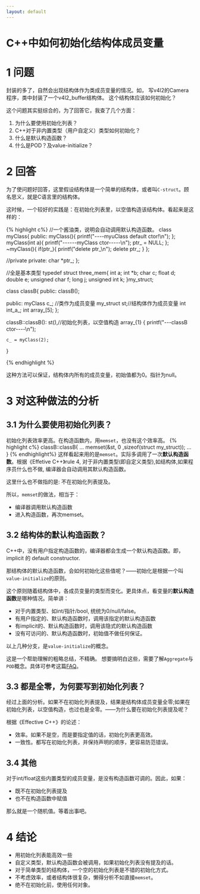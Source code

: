 ```yaml
---
layout: default
---
```


C++中如何初始化结构体成员变量
========================

1 问题
====
封装的多了，自然会出现结构体作为类成员变量的情况。如，
写v4l2的Camera程序，类中封装了一个v4l2_buffer结构体。
这个结构体应该如何初始化？

这个问题其实挺综合的，为了回答它，我查了几个方面：

1. 为什么要使用初始化列表？
2. C++对于非内置类型（用户自定义）类型如何初始化？
3. 什么是默认构造函数？
4. 什么是POD？及value-initialize？

2 回答
====
为了使问题好回答，这里假设结构体是一个简单的结构体，或者叫`C-struct`。顾名思义，就是C语言里的结构体。

这时候，一个较好的实践是：在初始化列表里，以空值构造该结构体。看起来是这样的：

{% highlight c%}
//一个酱油类，说明会自动调用默认构造函数。
class myClass{
public:
	myClass(){
		printf("----myuClass default ctor!\n");
	};
	myClass(int a){
		printf("------myClass ctor-----\n");
		ptr_ = NULL;
	};
	~myClass(){
		if(ptr_){
			printf("delete ptr_\n");
			delete ptr_;
		}
	};

//private
private:
	char *ptr_;
};


//全是基本类型
typedef struct three_mem{
	int a;
	int *b;
	char c;
	float d;
	double e;
	unsigned char f;
	long j;
	unsigned int k;
}my_struct;

class classB{
public:
	classB();

public:
	myClass c_;  //类作为成员变量
	my_struct st;//结构体作为成员变量
	int  int_a_;
	int array_[5];
};

classB::classB():
	st(),//初始化列表，以空值构造
	array_{1}
{
	printf("---classB ctor----\n");
	
	c_ = myClass(2);
}

{% endhighlight %}

这种方法可以保证，结构体内所有的成员变量，初始值都为0。指针为null。

3 对这种做法的分析
==================

3.1 为什么要使用初始化列表？
------------------------
初始化列表效率更高。在构造函数内，用`memset`，也没有这个效率高。
{% highlight c%}
classB::classB{
	...
	memset(&st, 0 ,sizeof(struct my_struct));
	...
}
{% endhighlight%}
这样看起来用的是`memset`。实际多调用了一次**默认构造函数**。根据《Effetive
C++》rule 4, 对于非内置类型(即自定义类型),如结构体,如果程序员什么也不做,
编译器会自动调用其默认构造函数。

这里什么也不做指的是: 不在初始化列表提及。

所以，`memset`的做法，相当于：

- 编译器调用默认构造函数
- 进入构造函数，再次memset。

3.2 结构体的默认构造函数？
---------------------
C++中，没有用户指定构造函数的，编译器都会生成一个默认构造函数。即，
implicit 的 default constructor.

那结构体的默认构造函数，会如何初始化这些值呢？——初始化是根据一个叫`value-initialize`的原则。

这个原则随着结构体中，各成员变量的类型而变化。更具体点，看变量的**默认构造函数**是哪种情况。简单讲：

- 对于内置类型、如int/指针/bool, 统统为0/null/false。
- 有用户指定的、默认构造函数时，调用该指定的默认构造函数
- 有implicit的、默认构造函数时，调用该隐式的默认构造函数
- 没有可访问的、默认构造函数时，初始值不做任何保证。

以上几种分支，是`value-initialize`的概念。

这是一个帮助理解的粗略总结，不精确。
想要搞明白这些，需要了解`Aggregate`与`POD`概念。具体可参考这篇[FAQ][1]。

3.3 都是全零，为何要写到初始化列表？
--------------------------------
经过上面的分析。如果不在初始化列表提及，结果是结构体成员变量全零;如果在
初始化列表，以空值构造，也过也是全零。——为什么要在初始化列表提及呢？

根据《Effective C++》的论述：

- 效率。如果不是空，而是要指定值的话，初始化列表更高效。
- 一致性。都写在初始化列表，并保持声明的顺序，更容易防范错误。

3.4 其他
----
对于int/float这些内置类型的成员变量，是没有构造函数可调的。因此，如果：

- 既不在初始化列表提及
- 也不在构造函数中赋值

那么就是一个随机值。等着出事吧。

4 结论
====

- 用初始化列表能高效一些
- 自定义类型，默认构造函数会被调用，如果初始化列表没有提及的话。
- 对于简单类型的结构体，一个空的初始化列表是不错的初始化方式。
- 不考虑效率，或者结构体很复杂，懒得分析不如直接`memset`。
- 绝不在初始化前，使用任何对象。




[1]: http://stackoverflow.com/questions/4178175/what-are-aggregates-and-pods-and-how-why-are-they-special
